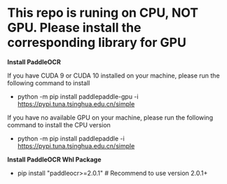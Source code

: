 # This repo is runing on CPU, **NOT GPU**. Please install the corresponding library for GPU

**Install PaddleOCR**

If you have CUDA 9 or CUDA 10 installed on your machine, please run the following command to install

- python -m pip install paddlepaddle-gpu -i https://pypi.tuna.tsinghua.edu.cn/simple

If you have no available GPU on your machine, please run the following command to install the CPU version

- python -m pip install paddlepaddle -i https://pypi.tuna.tsinghua.edu.cn/simple

**Install PaddleOCR Whl Package**

- pip install "paddleocr>=2.0.1" # Recommend to use version 2.0.1+
